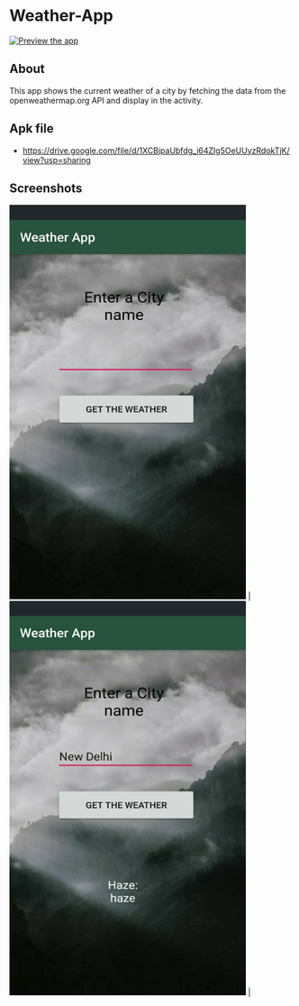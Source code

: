 # Weather-App

[![Preview the app](https://img.shields.io/badge/Preview-Appetize.io-orange.svg)](https://appetize.io/app/0nc5x7y6myg4cuaugnnqddrac8)

## About
This app shows the current weather of a city by fetching the data from the openweathermap.org API and display in the activity. <br>

## Apk file

- https://drive.google.com/file/d/1XCBjpaUbfdg_i64ZIg5OeUUyzRdokTjK/view?usp=sharing


## Screenshots

 <img src="Images/HomeScreen.jpeg" width="420" height="700" /> | <img src="Images/Result.jpeg" width="420" height="700" /> | 
